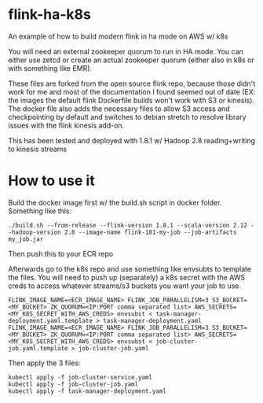 # flink-ha-k8s
An example of how to build modern flink in ha mode on AWS w/ k8s

You will need an external zookeeper quorum to run in HA mode. You can either use zetcd or create an actual zookeeper quorum (either also in k8s or with something like EMR).

These files are forked from the open source flink repo, because those didn't work for me and most of the documentation I found seemed out of date (EX: the images the default flink Dockerfile builds won't work with S3 or kinesis). The docker file also adds the necessary files to allow S3 access and checkpointing by default and switches to debian stretch to resolve library issues with the flink kinesis add-on.

This has been tested and deployed with 1.8.1 w/ Hadoop 2.8 reading+writing to kinesis streams

# How to use it
Build the docker image first w/ the build.sh script in docker folder.
Something like this:
```
./build.sh --from-release --flink-version 1.8.1 --scala-version 2.12 --hadoop-version 2.8 --image-name flink-181-my-job --job-artifacts my_job.jar
```

Then push this to your ECR repo

Afterwards go to the k8s repo and use something like envsubts to template the files. You will need to push up (separately) a k8s secret with the AWS creds to access whatever streams/s3 buckets you want your job to use.

```
FLINK_IMAGE_NAME=<ECR_IMAGE_NAME> FLINK_JOB_PARALLELISM=3 S3_BUCKET=<MY_BUCKET> ZK_QUORUM=<IP:PORT comma separated list> AWS_SECRETS=<MY_K8S_SECRET_WITH_AWS_CREDS> envsubst < task-manager-deployment.yaml.template > task-manager-deployment.yaml
FLINK_IMAGE_NAME=<ECR_IMAGE_NAME> FLINK_JOB_PARALLELISM=3 S3_BUCKET=<MY_BUCKET> ZK_QUORUM=<IP:PORT comma separated list> AWS_SECRETS=<MY_K8S_SECRET_WITH_AWS_CREDS> envsubst < job-cluster-job.yaml.template > job-cluster-job.yaml
```

Then apply the 3 files:
```
kubectl apply -f job-cluster-service.yaml
kubectl apply -f job-cluster-job.yaml
kubectl apply -f task-manager-deployment.yaml
```
